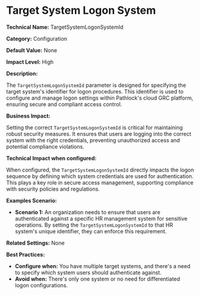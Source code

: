 # Target System Logon System

**Technical Name:** TargetSystemLogonSystemId

**Category:** Configuration

**Default Value:** None

**Impact Level:** High

**Description:**

The `TargetSystemLogonSystemId` parameter is designed for specifying the target system's identifier for logon procedures. This identifier is used to configure and manage logon settings within Pathlock's cloud GRC platform, ensuring secure and compliant access control.

**Business Impact:**

Setting the correct `TargetSystemLogonSystemId` is critical for maintaining robust security measures. It ensures that users are logging into the correct system with the right credentials, preventing unauthorized access and potential compliance violations.

**Technical Impact when configured:**

When configured, the `TargetSystemLogonSystemId` directly impacts the logon sequence by defining which system credentials are used for authentication. This plays a key role in secure access management, supporting compliance with security policies and regulations.

**Examples Scenario:**

- **Scenario 1:** An organization needs to ensure that users are authenticated against a specific HR management system for sensitive operations. By setting the `TargetSystemLogonSystemId` to that HR system's unique identifier, they can enforce this requirement.

**Related Settings:** None

**Best Practices:** 

- **Configure when:** You have multiple target systems, and there's a need to specify which system users should authenticate against.
- **Avoid when:** There's only one system or no need for differentiated logon configurations.